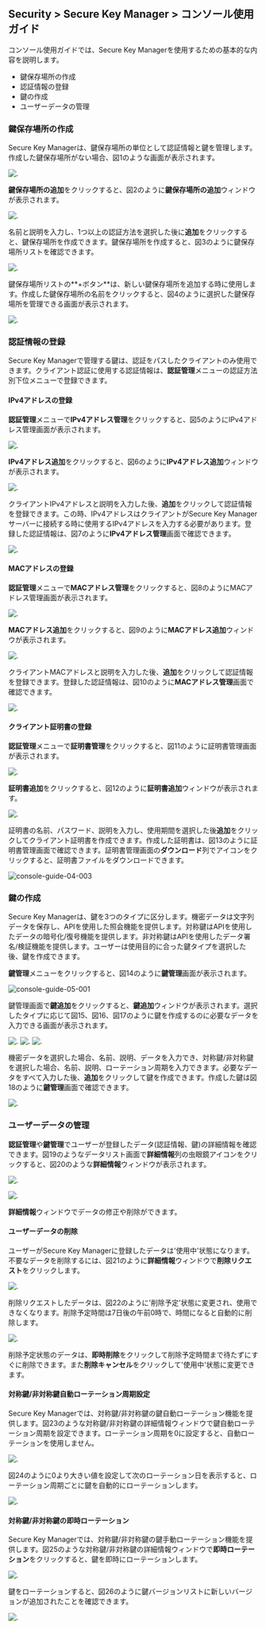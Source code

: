 ﻿## Security > Secure Key Manager > コンソール使用ガイド

コンソール使用ガイドでは、Secure Key Managerを使用するための基本的な内容を説明します。
* 鍵保存場所の作成
* 認証情報の登録
* 鍵の作成
* ユーザーデータの管理

### 鍵保存場所の作成
Secure Key Managerは、鍵保存場所の単位として認証情報と鍵を管理します。作成した鍵保存場所がない場合、図1のような画面が表示されます。

![.](../images/console-guide-01-001.png)

**鍵保存場所の追加**をクリックすると、図2のように**鍵保存場所の追加**ウィンドウが表示されます。

![.](../images/console-guide-01-002.png)

名前と説明を入力し、1つ以上の認証方法を選択した後に**追加**をクリックすると、鍵保存場所を作成できます。鍵保存場所を作成すると、図3のように鍵保存場所リストを確認できます。

![.](../images/console-guide-01-003.png)

鍵保存場所リストの**+ボタン**は、新しい鍵保存場所を追加する時に使用します。作成した鍵保存場所の名前をクリックすると、図4のように選択した鍵保存場所を管理できる画面が表示されます。

![.](../images/console-guide-01-004.png)

### 認証情報の登録
Secure Key Managerで管理する鍵は、認証をパスしたクライアントのみ使用できます。クライアント認証に使用する認証情報は、**認証管理**メニューの認証方法別下位メニューで登録できます。

#### IPv4アドレスの登録
**認証管理**メニューで**IPv4アドレス管理**をクリックすると、図5のようにIPv4アドレス管理画面が表示されます。

![.](../images/console-guide-02-001.png)

**IPv4アドレス追加**をクリックすると、図6のように**IPv4アドレス追加**ウィンドウが表示されます。

![.](../images/console-guide-02-002.png)

クライアントIPv4アドレスと説明を入力した後、**追加**をクリックして認証情報を登録できます。この時、IPv4アドレスはクライアントがSecure Key Managerサーバーに接続する時に使用するIPv4アドレスを入力する必要があります。登録した認証情報は、図7のように**IPv4アドレス管理**画面で確認できます。

![.](../images/console-guide-02-003.png)

#### MACアドレスの登録
**認証管理**メニューで**MACアドレス管理**をクリックすると、図8のようにMACアドレス管理画面が表示されます。

![.](../images/console-guide-03-001.png)

**MACアドレス追加**をクリックすると、図9のように**MACアドレス追加**ウィンドウが表示されます。

![.](../images/console-guide-03-002.png)

クライアントMACアドレスと説明を入力した後、**追加**をクリックして認証情報を登録できます。登録した認証情報は、図10のように**MACアドレス管理**画面で確認できます。

![.](../images/console-guide-03-003.png)

#### クライアント証明書の登録
**認証管理**メニューで**証明書管理**をクリックすると、図11のように証明書管理画面が表示されます。

![.](../images/console-guide-04-001.png)

**証明書追加**をクリックすると、図12のように**証明書追加**ウィンドウが表示されます。

![.](../images/console-guide-04-002.png)

証明書の名前、パスワード、説明を入力し、使用期間を選択した後**追加**をクリックしてクライアント証明書を作成できます。作成した証明書は、図13のように証明書管理画面で確認できます。証明書管理画面の**ダウンロード**列でアイコンをクリックすると、証明書ファイルをダウンロードできます。

![console-guide-04-003](http://static.toastoven.net/prod_kms/2019-05-13/console-guide-04-003.png)

### 鍵の作成
Secure Key Managerは、鍵を3つのタイプに区分します。機密データは文字列データを保存し、APIを使用した照会機能を提供します。対称鍵はAPIを使用したデータの暗号化/復号機能を提供します。非対称鍵はAPIを使用したデータ署名/検証機能を提供します。ユーザーは使用目的に合った鍵タイプを選択した後、鍵を作成できます。

**鍵管理**メニューをクリックすると、図14のように**鍵管理**画面が表示されます。

![console-guide-05-001](http://static.toastoven.net/prod_kms/2019-05-13/console-guide-05-001.png)

鍵管理画面で**鍵追加**をクリックすると、**鍵追加**ウィンドウが表示されます。選択したタイプに応じて図15、図16、図17のように鍵を作成するのに必要なデータを入力できる画面が表示されます。

![.](../images/console-guide-05-002.png)
![.](../images/console-guide-05-003.png)
![.](../images/console-guide-05-004.png)

機密データを選択した場合、名前、説明、データを入力でき、対称鍵/非対称鍵を選択した場合、名前、説明、ローテーション周期を入力できます。必要なデータをすべて入力した後、**追加**をクリックして鍵を作成できます。作成した鍵は図18のように**鍵管理**画面で確認できます。

![.](../images/console-guide-05-005.png)

### ユーザーデータの管理
**認証管理**や**鍵管理**でユーザーが登録したデータ(認証情報、鍵)の詳細情報を確認できます。図19のようなデータリスト画面で**詳細情報**列の虫眼鏡アイコンをクリックすると、図20のような**詳細情報**ウィンドウが表示されます。

![.](../images/console-guide-06-001.png)

![.](../images/console-guide-06-002.png)

**詳細情報**ウィンドウでデータの修正や削除ができます。

#### ユーザーデータの削除

ユーザーがSecure Key Managerに登録したデータは'使用中'状態になります。不要なデータを削除するには、図21のように**詳細情報**ウィンドウで**削除リクエスト**をクリックします。

![.](../images/console-guide-07-001.png)

削除リクエストしたデータは、図22のように'削除予定'状態に変更され、使用できなくなります。削除予定時間は7日後の午前0時で、時間になると自動的に削除します。

![.](../images/console-guide-07-002.png)

削除予定状態のデータは、**即時削除**をクリックして削除予定時間まで待たずにすぐに削除できます。また**削除キャンセル**をクリックして'使用中'状態に変更できます。


#### 対称鍵/非対称鍵自動ローテーション周期設定

Secure Key Managerでは、対称鍵/非対称鍵の鍵自動ローテーション機能を提供します。図23のような対称鍵/非対称鍵の詳細情報ウィンドウで鍵自動ローテーション周期を設定できます。ローテーション周期を0に設定すると、自動ローテーションを使用しません。

![.](../images/console-guide-08-001.png)

図24のように0より大きい値を設定して次のローテーション日を表示すると、ローテーション周期ごとに鍵を自動的にローテーションします。

![.](../images/console-guide-08-002.png)

#### 対称鍵/非対称鍵の即時ローテーション

Secure Key Managerでは、対称鍵/非対称鍵の鍵手動ローテーション機能を提供します。図25のような対称鍵/非対称鍵の詳細情報ウィンドウで**即時ローテーション**をクリックすると、鍵を即時にローテーションします。

![.](../images/console-guide-09-001.png)

鍵をローテーションすると、図26のように鍵バージョンリストに新しいバージョンが追加されたことを確認できます。

![.](../images/console-guide-09-001.png)
